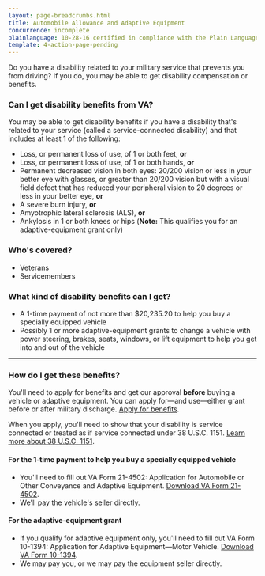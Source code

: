 ```yaml
---
layout: page-breadcrumbs.html
title: Automobile Allowance and Adaptive Equipment
concurrence: incomplete
plainlanguage: 10-28-16 certified in compliance with the Plain Language Act
template: 4-action-page-pending
---
```


<div class="va-introtext">

Do you have a disability related to your military service that prevents you from driving? If you do, you may be able to get disability compensation or benefits. 

</div>

<div class="feature" markdown="1">

### Can I get disability benefits from VA?

You may be able to get disability benefits if you have a disability that's related to your service (called a service-connected disability) and that includes at least 1 of the following:
  - Loss, or permanent loss of use, of 1 or both feet, **or**
  - Loss, or permanent loss of use, of 1 or both hands, **or**
  - Permanent decreased vision in both eyes: 20/200 vision or less in your better eye with glasses, or greater than 20/200 vision but with a visual field defect that has reduced your peripheral vision to 20 degrees or less in your better eye, **or**
  - A severe burn injury, **or**
  - Amyotrophic lateral sclerosis (ALS), **or**
  - Ankylosis in 1 or both knees or hips (**Note:** This qualifies you for an adaptive-equipment grant only)

### Who's covered?

- Veterans
- Servicemembers
</div>

### What kind of disability benefits can I get?

- A 1-time payment of not more than $20,235.20 to help you buy a specially equipped vehicle
- Possibly 1 or more adaptive-equipment grants to change a vehicle with power steering, brakes, seats, windows, or lift equipment to help you get into and out of the vehicle

-----

### How do I get these benefits?

You'll need to apply for benefits and get our approval **before** buying a vehicle or adaptive equipment. You can apply for—and use—either grant before or after military discharge. [Apply for benefits](/disability-benefits/apply-for-benefits/).

When you apply, you'll need to show that your disability is service connected or treated as if service connected under 38 U.S.C. 1151. [Learn more about 38 U.S.C. 1151](/disability-benefits/conditions/special-claims/title-38-USC-1151/).

#### For the 1-time payment to help you buy a specially equipped vehicle 
- You'll need to fill out VA Form 21-4502: Application for Automobile or Other Conveyance and Adaptive Equipment.
[Download VA Form 21-4502](http://www.vba.va.gov/pubs/forms/VBA-21-4502-ARE.pdf). 
- We'll pay the vehicle's seller directly. 

#### For the adaptive-equipment grant
- If you qualify for adaptive equipment only, you'll need to fill out VA Form 10-1394: Application for Adaptive Equipment—Motor Vehicle. [Download VA Form 10-1394](http://www.va.gov/vaforms/medical/pdf/10-1394-fill.pdf).
- We may pay you, or we may pay the equipment seller directly.  

